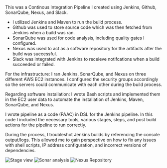 This was a Continous Integration Pipeline I created using Jenkins, Github, SonarQube, Nexus, and Slack.  
- I utilized Jenkins and Maven to run the build process. 
- Github was used to store source code which was then fetched from Jenkins when a build was ran. 
- SonarQube was used for code analysis, including quality gates I configured. 
- Nexus was used to act as a software repository for the artifacts after the build was successful.  
- Slack was integrated with Jenkins to receieve notifcations when a build succeeded or failed.

For the infrastructure: I ran Jenkins, SonarQube, and Nexus on three different AWS EC2 instances. I configured the security groups accordingly so the servers could communicate with each other during the build process. 

Regarding software installation: I wrote Bash scripts and implemented them in the EC2 user data to automate the installation of Jenkins, Maven, SonarQube, and Nexus. 

I wrote pipeline as a code (PAAC) in DSL for the Jenkins pipeline.  In this code I included the necessary tools, various stages, steps, and post build actions for the pipeline to run correctly. 

During the process, I troubleshot Jenkins builds by referencing the console output/logs.  This allowed me to gain perspective on how to fix any issues with shell scripts, IP address configuration, and incorrect versions of dependencies. 

![Stage view](https://user-images.githubusercontent.com/95970840/217977719-91bb576b-c1d5-4d78-a5a7-eb702794b681.png)
![Sonar analysis](https://user-images.githubusercontent.com/95970840/217977739-0db24f44-73ec-452d-9644-c7229f425828.png)
![Nexus Repository](https://user-images.githubusercontent.com/95970840/217977761-25c4f8e7-686d-4371-b4b8-3ff437f395ae.png)

